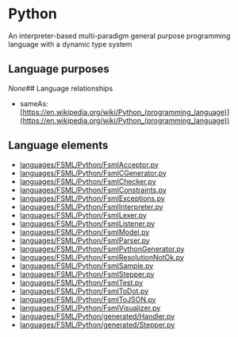# Python
An interpreter-based multi-paradigm general purpose programming language with a dynamic type system
## Language purposes
_None_## Language relationships
* sameAs: [https://en.wikipedia.org/wiki/Python_(programming_language)](https://en.wikipedia.org/wiki/Python_(programming_language))
## Language elements
* [languages/FSML/Python/FsmlAcceptor.py](https://github.com/softlang/yas/blob/master/languages/FSML/Python/FsmlAcceptor.py)
* [languages/FSML/Python/FsmlCGenerator.py](https://github.com/softlang/yas/blob/master/languages/FSML/Python/FsmlCGenerator.py)
* [languages/FSML/Python/FsmlChecker.py](https://github.com/softlang/yas/blob/master/languages/FSML/Python/FsmlChecker.py)
* [languages/FSML/Python/FsmlConstraints.py](https://github.com/softlang/yas/blob/master/languages/FSML/Python/FsmlConstraints.py)
* [languages/FSML/Python/FsmlExceptions.py](https://github.com/softlang/yas/blob/master/languages/FSML/Python/FsmlExceptions.py)
* [languages/FSML/Python/FsmlInterpreter.py](https://github.com/softlang/yas/blob/master/languages/FSML/Python/FsmlInterpreter.py)
* [languages/FSML/Python/FsmlLexer.py](https://github.com/softlang/yas/blob/master/languages/FSML/Python/FsmlLexer.py)
* [languages/FSML/Python/FsmlListener.py](https://github.com/softlang/yas/blob/master/languages/FSML/Python/FsmlListener.py)
* [languages/FSML/Python/FsmlModel.py](https://github.com/softlang/yas/blob/master/languages/FSML/Python/FsmlModel.py)
* [languages/FSML/Python/FsmlParser.py](https://github.com/softlang/yas/blob/master/languages/FSML/Python/FsmlParser.py)
* [languages/FSML/Python/FsmlPythonGenerator.py](https://github.com/softlang/yas/blob/master/languages/FSML/Python/FsmlPythonGenerator.py)
* [languages/FSML/Python/FsmlResolutionNotOk.py](https://github.com/softlang/yas/blob/master/languages/FSML/Python/FsmlResolutionNotOk.py)
* [languages/FSML/Python/FsmlSample.py](https://github.com/softlang/yas/blob/master/languages/FSML/Python/FsmlSample.py)
* [languages/FSML/Python/FsmlStepper.py](https://github.com/softlang/yas/blob/master/languages/FSML/Python/FsmlStepper.py)
* [languages/FSML/Python/FsmlTest.py](https://github.com/softlang/yas/blob/master/languages/FSML/Python/FsmlTest.py)
* [languages/FSML/Python/FsmlToDot.py](https://github.com/softlang/yas/blob/master/languages/FSML/Python/FsmlToDot.py)
* [languages/FSML/Python/FsmlToJSON.py](https://github.com/softlang/yas/blob/master/languages/FSML/Python/FsmlToJSON.py)
* [languages/FSML/Python/FsmlVisualizer.py](https://github.com/softlang/yas/blob/master/languages/FSML/Python/FsmlVisualizer.py)
* [languages/FSML/Python/generated/Handler.py](https://github.com/softlang/yas/blob/master/languages/FSML/Python/generated/Handler.py)
* [languages/FSML/Python/generated/Stepper.py](https://github.com/softlang/yas/blob/master/languages/FSML/Python/generated/Stepper.py)
